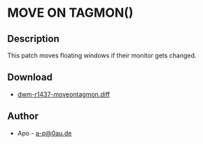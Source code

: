 # MOVE ON TAGMON() #

## Description ##

This patch moves floating windows if their monitor gets changed.

## Download ##
 * [dwm-r1437-moveontagmon.diff][1]

## Author ##
 * Apo - a-p@0au.de

[1]: http://dwm.suckless.org/patches/dwm-r1437-moveontagmon.diff
